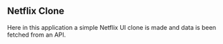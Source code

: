## Netflix Clone 

Here in this application a simple Netflix UI clone is made and data is been fetched from an API.
